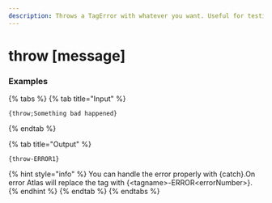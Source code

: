 ```yaml
---
description: Throws a TagError with whatever you want. Useful for testing or if you want better error handling in your actions.
---
```


# throw [message]

### Examples

{% tabs %}
{% tab title="Input" %}

```text
{throw;Something bad happened}
```

{% endtab %}

{% tab title="Output" %}

```text
{throw-ERROR1}
```

{% hint style="info" %}
You can handle the error properly with {catch}.On error Atlas will replace the tag with {&lt;tagname>-ERROR&lt;errorNumber>}.
{% endhint %}
{% endtab %}
{% endtabs %}
